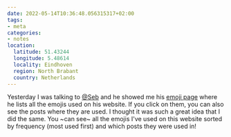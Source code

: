```yaml
---
date: 2022-05-14T10:36:48.056315317+02:00
tags:
- meta
categories:
- notes
location:
  latitude: 51.43244
  longitude: 5.48614
  locality: Eindhoven
  region: North Brabant
  country: Netherlands
---
```


Yesterday I was talking to [@Seb](https://seblog.nl/) and he showed me his [emoji page](http://seblog.nl/emoji) where he lists all the emojis used on his website. If you click on them, you can also see the posts where they are used. I thought it was such a great idea that I did the same. You ~can see~ all the emojis I've used on this website sorted by frequency (most used first) and which posts they were used in!
